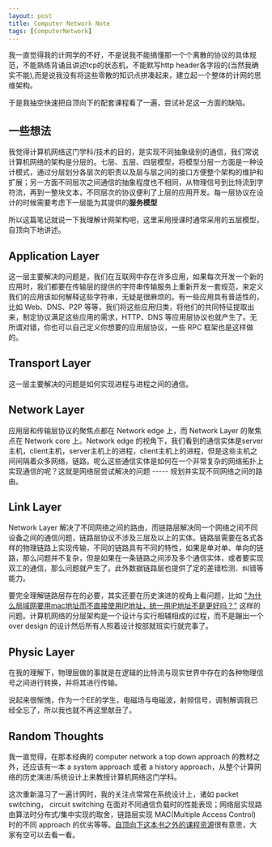 ```yaml
---
layout: post
title: Computer Network Note
tags: [ComputerNetwork]
---
```


我一直觉得我的计网学的不好，不是说我不能搞懂那一个个离散的协议的具体规范，不能熟练背诵且讲述tcp的状态机，不能默写http header各字段的(当然我确实不能),而是说我没有将这些零散的知识点拼凑起来，建立起一个整体的计网的思维架构。

于是我抽空快速把自顶向下的配套课程看了一遍，尝试补足这一方面的缺陷。

## 一些想法

我觉得计算机网络这门学科/技术的目的，是实现不同抽象级别的通信，我们常说计算机网络的架构是分层的。七层、五层、四层模型，将模型分层一方面是一种设计模式，通过分层划分各层次的职责以及层与层之间的接口方便整个架构的维护和扩展；另一方面不同层次之间通信的抽象程度也不相同，从物理信号到比特流到字符流，再到一整块文本，不同层次的协议便利了上层的应用开发。每一层协议在设计的时候需要考虑下一层能为其提供的**服务模型**

所以这篇笔记就说一下我理解计网架构吧，这里采用授课时通常采用的五层模型，自顶向下地讲述。

## Application Layer

这一层主要解决的问题是，我们在互联网中存在许多应用，如果每次开发一个新的应用时，我们都要在传输层的提供的字符串传输服务上重新开发一套规范，来定义我们的应用该如何解释这些字符串，无疑是很麻烦的。有一些应用具有普适性的，比如 Web、DNS、P2P 等等，我们将这些应用归类，将他们的共同特征提取出来，制定协议满足这些应用的需求，HTTP、DNS 等应用层协议也就产生了。无所谓对错，你也可以自己定义你想要的应用层协议，一些 RPC 框架也是这样做的。

## Transport Layer

这一层主要解决的问题是如何实现进程与进程之间的通信。

## Network Layer

应用层和传输层协议的聚焦点都在 Network edge 上，而 Network Layer 的聚焦点在 Network core 上。Network edge 的视角下，我们看到的通信实体是server主机，client主机，server主机上的进程，client主机上的进程，但是这些主机之间间隔着众多网络，链路。呢么这些通信实体是如何在一个非常复杂的网络拓扑上实现通信的呢？这就是网络层尝试解决的问题 ----- 规划并实现不同网络之间的路由。

## Link Layer

Network Layer 解决了不同网络之间的路由，而链路层解决同一个网络之间不同设备之间的通信问题，链路层协议不涉及三层及以上的实体。链路层需要在各式各样的物理链路上实现传输，不同的链路具有不同的特性，如果是单对单、单向的链路，那么问题并不复杂，但是如果在一条链路之间涉及多个通信实体，或者要实现双工的通信，那么问题就产生了。此外数据链路层也提供了定的差错检测、纠错等能力。

要完全理解链路层存在的必要，其实还要在历史演进的视角上看问题，比如 ["为什么局域网要用mac地址而不直接使用IP地址，统一用IP地址不是更好吗？"](https://www.zhihu.com/question/21011060/answer/149852833) 这样的问题。计算机网络的分层架构是一个设计与实行相辅相成的过程，而不是蹦出一个 over design 的设计然后所有人照着设计按部就班实行就完事了。

## Physic Layer

在我的理解下，物理层做的事就是在逻辑的比特流与现实世界中存在的各种物理信号之间进行转换，并将其进行传输。

说起来很惭愧，作为一个EE的学生，电磁场与电磁波，射频信号，调制解调我已经全忘了，所以我也就不再这里献丑了。

## Random Thoughts

我一直觉得，在那本经典的 computer network a top down approach 的教材之外，还应该有一本 a system approach 或者 a history approach，从整个计算网络的历史演进/系统设计上来教授计算机网络这门学科。

这次重新温习了一遍计网时，我的关注点常常在系统设计上，诸如 packet switching， circuit switching 在面对不同通信负载时的性能表现；网络层实现路由算法时分布式/集中实现的取舍，链路层实现 MAC(Multiple Access Control) 时的不同 approach 的优劣等等。[自顶向下这本书之外的课程资源](https://gaia.cs.umass.edu/kurose_ross/index.php)很有意思，大家有空可以去看一看。
